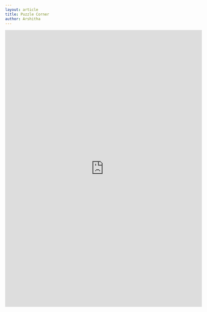 ```yaml
---
layout: article
title: Puzzle Corner
author: Arshitha
---
```


<iframe class="col-10" width="640px" height="900px" src="https://forms.office.com/Pages/ResponsePage.aspx?id=DQSIkWdsW0yxEjajBLZtrQAAAAAAAAAAAAN__j9QA_NUN0RVVEY5VFRPQTcyTk9PUkNKWDlaTzRBWC4u&amp;embed=true" frameborder="0" marginwidth="0" marginheight="0" style="border: none;" allowfullscreen="" webkitallowfullscreen="" mozallowfullscreen="" msallowfullscreen=""></iframe>
